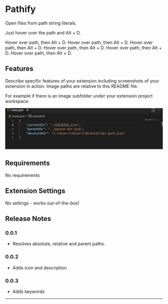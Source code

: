 # Pathify

Open files from path string literals.

Just hover over the path and Alt + D. 

Hover over path, then Alt + D.
Hover over path, then Alt + D.
Hover over path, then Alt + D.
Hover over path, then Alt + D.
Hover over path, then Alt + D.
Hover over path, then Alt + D.

## Features

Describe specific features of your extension including screenshots of your extension in action. Image paths are relative to this README file.

For example if there is an image subfolder under your extension project workspace:

![Pathify](images/pathify.gif)

## Requirements

No requirements

## Extension Settings

No settings - works out-of-the-box!

## Release Notes

### 0.0.1

- Resolves absolute, relative and parent paths.

### 0.0.2

- Adds icon and description

### 0.0.3

- Adds keywords

---
